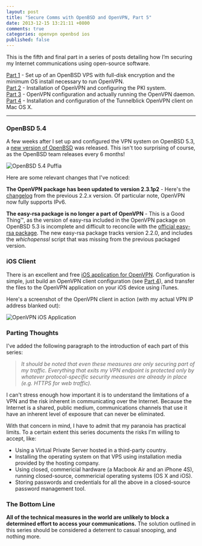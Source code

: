 ```yaml
---
layout: post
title: "Secure Comms with OpenBSD and OpenVPN, Part 5"
date: 2013-12-15 13:21:11 +0800
comments: true
categories: openvpn openbsd ios
published: false
---
```


This is the fifth and final part in a series of posts detailing how I’m securing my Internet communications using open-source software.

[Part 1][part1] - Set up of an OpenBSD VPS with full-disk encryption and the minimum OS install necessary to run OpenVPN.  
[Part 2][part2] - Installation of OpenVPN and configuring the PKI system.  
[Part 3][part3] - OpenVPN configuration and actually running the OpenVPN daemon.  
[Part 4][part4] - Installation and configuration of the Tunnelblick OpenVPN client on Mac OS X.

---

### OpenBSD 5.4

A few weeks after I set up and configured the VPN system on OpenBSD 5.3, a [new version of OpenBSD](http://www.openbsd.org/54.html) was released. This isn't too surprising of course, as the OpenBSD team releases every 6 months!

<!-- more -->

![](http://www.openbsd.org/images/Puffia.jpg "OpenBSD 5.4 Puffia")

Here are some relevant changes that I've noticed:

**The OpenVPN package has been updated to version 2.3.1p2** - Here's the [changelog](https://community.openvpn.net/openvpn/wiki/ChangesInOpenvpn23#OpenVPN2.3.0) from the previous 2.2.x version. Of particular note, OpenVPN now fully supports IPv6.

**The easy-rsa package is no longer a part of OpenVPN** - This is a Good Thing™, as the version of easy-rsa included in the OpenVPN package on OpenBSD 5.3 is incomplete and difficult to reconcile with the [official easy-rsa package](https://github.com/OpenVPN/easy-rsa). The new easy-rsa package tracks version 2.2.0, and includes the _whichopenssl_ script that was missing from the previous packaged version.

### iOS Client

There is an excellent and free [iOS application for OpenVPN](https://itunes.apple.com/app/openvpn-connect/id590379981). Configuration is simple, just build an OpenVPN client configuration (see [Part 4][part4]), and transfer the files to the OpenVPN application on your iOS device using iTunes.

Here's a screenshot of the OpenVPN client in action (with my actual VPN IP address blanked out):

![](http://i.imgur.com/TsUwTfpl.jpg "OpenVPN iOS Application")

### Parting Thoughts

I've added the following paragraph to the introduction of each part of this series:

> _It should be noted that even these measures are only securing part of my traffic. Everything that exits my VPN endpoint is protected only by whatever protocol-specific security measures are already in place (e.g. HTTPS for web traffic)._

I can't stress enough how important it is to understand the limitations of a VPN and the risk inherent in communicating over the Internet. Because the Internet is a shared, public medium, communications channels that use it have an inherent level of exposure that can never be eliminated.

With that concern in mind, I have to admit that my paranoia has practical limits. To a certain extent this series documents the risks I'm willing to accept, like:

- Using a Virtual Private Server hosted in a third-party country.
- Installing the operating system on that VPS using installation media provided by the hosting company.
- Using closed, commericial hardware (a Macbook Air and an iPhone 4S), running closed-source, commericial operating systems (OS X and iOS).
- Storing passwords and credentials for all the above in a closed-source password management tool.

### The Bottom Line

**All of the technical measures in the world are unlikely to block a determined effort to access your communications.** The solution outlined in this series should be considered a deterrent to casual snooping, and nothing more.

[part1]:/blog/2013/12/07/secure-comms-with-openbsd-and-openvpn-part-1/
[part2]:/blog/2013/12/09/secure-comms-with-openbsd-and-openvpn-part-2/
[part3]:/blog/2013/12/11/secure-comms-with-openbsd-and-openvpn-part-3/
[part4]:/blog/2013/12/14/secure-comms-with-openbsd-and-openvpn-part-4/